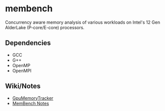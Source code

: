 # membench

Concurrency aware memory analysis of various workloads on Intel's 12 Gen AlderLake (P-core/E-core) processors.

## Dependencies

- GCC
- G++
- OpenMP
- OpenMPI

## Wiki/Notes

- [GpuMemoryTracker](https://gitlab.pnnl.gov/perf-lab/membench/-/wikis/GpuMemoryTracker)
- [MemBench Notes](https://gitlab.pnnl.gov/perf-lab/membench/-/wikis/GpuMemoryTracker)
